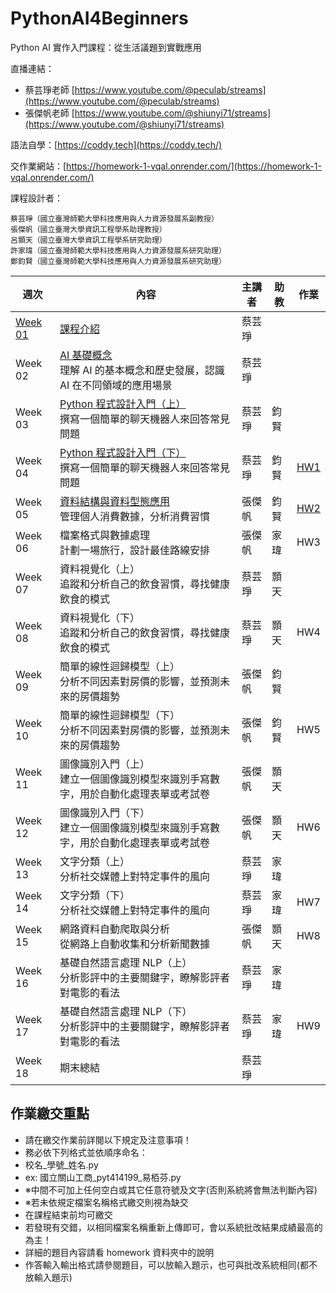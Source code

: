 # PythonAI4Beginners
Python AI 實作入門課程：從生活議題到實戰應用

直播連結：
- 蔡芸琤老師 [https://www.youtube.com/@peculab/streams](https://www.youtube.com/@peculab/streams)
- 張傑帆老師 [https://www.youtube.com/@shiunyi71/streams](https://www.youtube.com/@shiunyi71/streams)

語法自學：[https://coddy.tech](https://coddy.tech/)

交作業網站：[https://homework-1-vqal.onrender.com/](https://homework-1-vqal.onrender.com/)

課程設計者：

    蔡芸琤（國立臺灣師範大學科技應用與人力資源發展系副教授）
    張傑帆（國立臺灣大學資訊工程學系助理教授）
    呂顥天（國立臺灣大學資訊工程學系研究助理）
    許家瑋（國立臺灣師範大學科技應用與人力資源發展系研究助理）
    鄭鈞賢（國立臺灣師範大學科技應用與人力資源發展系研究助理）


| 週次 | 內容 | 主講者 | 助教 | 作業 |
|------|------|----------|------|------|
| [Week 01](https://docs.google.com/presentation/d/11a1IjFFdCylP4ykbIGqfJSP7qiX6MS6sqLd45FLj3U0/pub?start=false&loop=false&delayms=3000)  | [課程介紹](https://github.com/peculab/PythonAI4Beginners/blob/main/%E7%AC%AC%E4%B8%80%E9%80%B1_%E8%AA%B2%E7%A8%8B%E4%BB%8B%E7%B4%B9.ipynb)                     | 蔡芸琤 |      |      |
| Week 02  | [AI 基礎概念](https://github.com/peculab/PythonAI4Beginners/blob/main/%E7%AC%AC%E4%BA%8C%E9%80%B1_AI_%E5%9F%BA%E7%A4%8E%E6%A6%82%E5%BF%B5.ipynb)<br>理解 AI 的基本概念和歷史發展，認識 AI 在不同領域的應用場景                  | 蔡芸琤 |      |      |
| Week 03  | [Python 程式設計入門（上）](https://colab.research.google.com/drive/1UUEQID7XEqxvJg7k3ASlqMxn5lTDfNIo?usp=sharing)<br>撰寫一個簡單的聊天機器人來回答常見問題    | 蔡芸琤 | 鈞賢 |      |
| Week 04  | [Python 程式設計入門（下）](https://colab.research.google.com/drive/1k1QHGqlsep5c-MgMkE7bNVVfu7Sw_FhJ?usp=sharing)<br>撰寫一個簡單的聊天機器人來回答常見問題    | 蔡芸琤 | 鈞賢 | [HW1](https://github.com/peculab/PythonAI4Beginners/blob/main/homeworks/%E7%AC%AC%E4%B8%80%E6%AC%A1%E4%BD%9C%E6%A5%AD%E8%AA%AA%E6%98%8E.pdf) |
| Week 05  | [資料結構與資料型態應用](https://homepage.ntu.edu.tw/~jfanc/Marp/H03_%E6%AA%94%E6%A1%88%E8%B3%87%E6%96%99%E5%9E%8B%E6%85%8B%E6%87%89%E7%94%A8/#1)<br>管理個人消費數據，分析消費習慣       | 張傑帆 | 鈞賢 | [HW2](https://github.com/peculab/PythonAI4Beginners/blob/main/homeworks/%E7%AC%AC%E4%BA%8C%E6%AC%A1%E4%BD%9C%E6%A5%AD%E8%AA%AA%E6%98%8E.pdf) |
| Week 06  | 檔案格式與數據處理<br>計劃一場旅行，設計最佳路線安排           | 張傑帆 | 家瑋 | HW3 |
| Week 07  | 資料視覺化（上）<br>追蹤和分析自己的飲食習慣，尋找健康飲食的模式             | 蔡芸琤 | 顥天 |
| Week 08  | 資料視覺化（下）<br>追蹤和分析自己的飲食習慣，尋找健康飲食的模式             | 蔡芸琤 | 顥天 | HW4 |
| Week 09  | 簡單的線性迴歸模型（上）<br>分析不同因素對房價的影響，並預測未來的房價趨勢     | 張傑帆 | 鈞賢 |
| Week 10 | 簡單的線性迴歸模型（下）<br>分析不同因素對房價的影響，並預測未來的房價趨勢     | 張傑帆 | 鈞賢 | HW5 |
| Week 11 | 圖像識別入門（上）<br>建立一個圖像識別模型來識別手寫數字，用於自動化處理表單或考試卷           | 張傑帆 | 顥天 |
| Week 12 | 圖像識別入門（下）<br>建立一個圖像識別模型來識別手寫數字，用於自動化處理表單或考試卷           | 張傑帆 | 顥天 | HW6 |
| Week 13 | 文字分類（上）<br>分析社交媒體上對特定事件的風向               | 蔡芸琤 | 家瑋 |
| Week 14 | 文字分類（下）<br>分析社交媒體上對特定事件的風向               | 蔡芸琤 | 家瑋 | HW7 |
| Week 15 | 網路資料自動爬取與分析<br>從網路上自動收集和分析新聞數據      | 張傑帆 | 顥天 | HW8 |
| Week 16 | 基礎自然語言處理 NLP（上）<br>分析影評中的主要關鍵字，瞭解影評者對電影的看法   | 蔡芸琤 | 家瑋 |
| Week 17 | 基礎自然語言處理 NLP（下）<br>分析影評中的主要關鍵字，瞭解影評者對電影的看法   | 蔡芸琤 | 家瑋 | HW9 |
| Week 18 | 期末總結                     | 蔡芸琤 |      |      |


## 作業繳交重點

- 請在繳交作業前詳閱以下規定及注意事項！
- 務必依下列格式並依順序命名：
- 校名_學號_姓名.py
- ex: 國立關山工商_pyt414199_易栢芬.py
- ※中間不可加上任何空白或其它任意符號及文字(否則系統將會無法判斷內容)
- ※若未依規定檔案名稱格式繳交則視為缺交
- 在課程結束前均可繳交
- 若發現有交錯，以相同檔案名稱重新上傳即可，會以系統批改結果成績最高的為主！
- 詳細的題目內容請看 homework 資料夾中的說明
- 作答輸入輸出格式請參閱題目，可以放輸入題示，也可與批改系統相同(都不放輸入題示)
